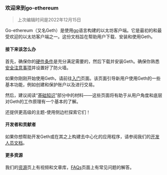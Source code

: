 ### 欢迎来到go-ethereum

> 上次编辑时间是2022年12月15日

Go-ethereum（又名Geth）是使用[go](https://go.dev/)语言构建的以太坊客户端。它是最初的和最受欢迎的以太坊客户端之一。这份文档旨在帮助用户下载、安装和使用Geth。

#### 接下来该怎么办

首先，确保你的[硬件条件](https://geth.ethereum.org/docs/getting-started/hardware-requirements)是充分满足需要的，然后下载并安装Geth。确保你熟悉[安全注意事项](https://geth.ethereum.org/docs/fundamentals/security)并设置好了防火墙。

如果你刚刚开始使用Geth，请前往[入门](https://geth.ethereum.org/docs/getting-started)页面。该页面引导新用户使用Geth的一些基本功能，例如创建和保护账户以及进行交易。

然后，建议阅读“[基础知识](https://geth.ethereum.org/docs/fundamentals)”部分中的材料——这些页面将有助于从用户角度和底层对Geth的工作原理有一个基本的了解。

还提供更高级的主题-使用侧边栏探索它们！

#### 开发者和贡献者

如果你想帮助开发Geth或在其之上构建去中心化的应用程序，请参阅我们的[开发人员文档](https://geth.ethereum.org/docs/developers)。

#### 更多资源

我们的[资源](https://geth.ethereum.org/docs/resources)页上有视频和文章库，[FAQs](https://geth.ethereum.org/docs/faq)页面上有常见问题的解答。


